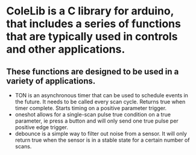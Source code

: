 # ColeLib is a C library for arduino, that includes a series of functions that are typically used in controls and other applications.

## These functions are designed to be used in a variety of applications.

 - TON is an asynchronous timer that can be used to schedule events in the future. It needs to be called every scan cycle. Returns true when timer complete. Starts timing on a positive parameter trigger.
 - oneshot allows for a single-scan pulse true condition on a true parameter, ie press a button and will only send one true pulse per positive edge trigger. 
 - debounce is a simple way to filter out noise from a sensor. It will only return true when the sensor is in a stable state for a certain number of scans.